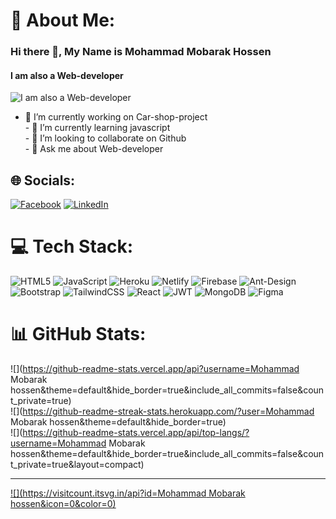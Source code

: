 # 💫 About Me:
### Hi there 👋, My Name is Mohammad Mobarak Hossen
#### I am also a Web-developer
![I am also a Web-developer](https://media-exp2.licdn.com/dms/image/C5616AQECjbnzJn6p6Q/profile-displaybackgroundimage-shrink_350_1400/0/1654666688947?e=1663804800&v=beta&t=WkWhLtBpUp6PETwawVDsiqV_FabsTVDCIx2s98o-Ezs)
- 🔭 I’m currently working on Car-shop-project <br>- 🌱 I’m currently learning javascript <br>- 👯 I’m looking to collaborate on Github <br>- 💬 Ask me about Web-developer 


## 🌐 Socials:
[![Facebook](https://img.shields.io/badge/Facebook-%231877F2.svg?logo=Facebook&logoColor=white)](https://facebook.com/https://www.facebook.com/mdmobarak.hossen.96) [![LinkedIn](https://img.shields.io/badge/LinkedIn-%230077B5.svg?logo=linkedin&logoColor=white)](https://linkedin.com/in/https://www.linkedin.com/in/mohammad-mobarak-hossen-75b535240/) 

# 💻 Tech Stack:
![HTML5](https://img.shields.io/badge/html5-%23E34F26.svg?style=for-the-badge&logo=html5&logoColor=white) ![JavaScript](https://img.shields.io/badge/javascript-%23323330.svg?style=for-the-badge&logo=javascript&logoColor=%23F7DF1E) ![Heroku](https://img.shields.io/badge/heroku-%23430098.svg?style=for-the-badge&logo=heroku&logoColor=white) ![Netlify](https://img.shields.io/badge/netlify-%23000000.svg?style=for-the-badge&logo=netlify&logoColor=#00C7B7) ![Firebase](https://img.shields.io/badge/firebase-%23039BE5.svg?style=for-the-badge&logo=firebase) ![Ant-Design](https://img.shields.io/badge/-AntDesign-%230170FE?style=for-the-badge&logo=ant-design&logoColor=white) ![Bootstrap](https://img.shields.io/badge/bootstrap-%23563D7C.svg?style=for-the-badge&logo=bootstrap&logoColor=white) ![TailwindCSS](https://img.shields.io/badge/tailwindcss-%2338B2AC.svg?style=for-the-badge&logo=tailwind-css&logoColor=white) ![React](https://img.shields.io/badge/react-%2320232a.svg?style=for-the-badge&logo=react&logoColor=%2361DAFB) ![JWT](https://img.shields.io/badge/JWT-black?style=for-the-badge&logo=JSON%20web%20tokens) ![MongoDB](https://img.shields.io/badge/MongoDB-%234ea94b.svg?style=for-the-badge&logo=mongodb&logoColor=white) 	![Figma](https://img.shields.io/badge/figma-%23F24E1E.svg?style=for-the-badge&logo=figma&logoColor=white)
# 📊 GitHub Stats:
![](https://github-readme-stats.vercel.app/api?username=Mohammad Mobarak hossen&theme=default&hide_border=true&include_all_commits=false&count_private=true)<br/>
![](https://github-readme-streak-stats.herokuapp.com/?user=Mohammad Mobarak hossen&theme=default&hide_border=true)<br/>
![](https://github-readme-stats.vercel.app/api/top-langs/?username=Mohammad Mobarak hossen&theme=default&hide_border=true&include_all_commits=false&count_private=true&layout=compact)

---
[![](https://visitcount.itsvg.in/api?id=Mohammad Mobarak hossen&icon=0&color=0)](https://visitcount.itsvg.in)
